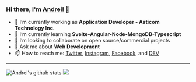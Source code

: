 ### Hi there, I'm [Andrei!](https://andreimelo.com) 👋

- 🔭  I’m currently working as **Application Developer - Asticom Technology Inc.**
- 🌱  I’m currently learning **Svelte-Angular-Node-MongoDB-Typescript**
- 👯  I’m looking to collaborate on open source/commercial projects
- 💬  Ask me about **Web Development**
- 📫  How to reach me:
  [Twitter](https://twitter.com/imdreimelo), [Instagram](https://instagram.com/dremelo_), [Facebook](https://www.facebook.com/andrei.agno.melo), and [DEV](https://dev.to/andreimelo)

---

  <div>
  <img  src="https://github-readme-stats.vercel.app/api?username=andreimelo&show_icons=true&theme=tokyonight" alt="Andrei's github stats"/>
  <img src="https://github-readme-stats.anuraghazra1.vercel.app/api/top-langs/?username=andreimelo&layout=compact&theme=tokyonight" />
  </div>

